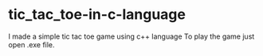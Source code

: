 # tic_tac_toe-in-c-language
I made a simple tic tac toe game using c++ language
To play the game just open .exe file.
